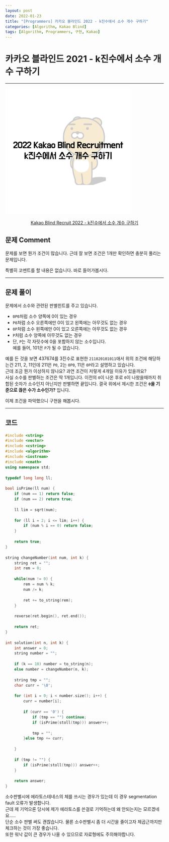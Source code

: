 ```yaml
---
layout: post
date: 2022-01-23
title: "[Programmers] 카카오 블라인드 2022 - k진수에서 소수 개수 구하기"
categories: [Algorithm, Kakao Blind]
tags: [Algorithm, Programmers, 구현, Kakao]
---
```


# 카카오 블라인드 2021 - k진수에서 소수 개수 구하기

---

![](/image/programmers/kakao2022/002.png)

<center>
<a href="https://programmers.co.kr/learn/courses/30/lessons/92335">Kakao Blind Recruit 2022 - k진수에서 소수 개수 구하기</a>
</center>

## 문제 Comment

문제를 보면 뭔가 조건이 많습니다. 근데 잘 보면 조건은 1개만 확인하면 충분히 풀리는 문제입니다.  

특별히 코멘트를 할 내용은 없습니다. 바로 들어가봅시다.

---

## 문제 풀이

문제에서 소수와 관련된 판별힌트를 주고 있습니다.

- `0P0`처럼 소수 양쪽에 0이 있는 경우
- `P0`처럼 소수 오른쪽에만 0이 있고 왼쪽에는 아무것도 없는 경우
- `0P`처럼 소수 왼쪽에만 0이 있고 오른쪽에는 아무것도 없는 경우
- `P`처럼 소수 양쪽에 아무것도 없는 경우
- 단, `P`는 각 자릿수에 0을 포함하지 않는 소수입니다.  
    예를 들어, 101은 `P`가 될 수 없습니다.

예를 든 것을 보면 437674를 3진수로 표현한 `211020101011`애서 위의 조건에 해당하는건 211, 2, 11인데 211은 `P0`, 2는 `0P0`, 11은 `0P`라고 설명하고 있습니다.  
근데 조금 뭔가 이상하지 않나요? 과연 조건이 저렇게 4개일 이유가 있을까요?  
사실 소수를 판별하는 조건은 딱 1개입니다. 이전의 `0`이 나온 후로 `0`이 나왔을때까지 취합된 숫자가 소수인지 아닌지만 판별하면 끝입니다. 결국 위에서 제시한 조건은 **`0`을 기준으로 끊은 수가 소수인가?** 입니다.  

이제 조건을 파악했으니 구현을 해봅시다.

---

## 코드

```cpp
#include <string>
#include <vector>
#include <cstring>
#include <algorithm>
#include <iostream>
#include <cmath>
using namespace std;

typedef long long ll;

bool isPrime(ll num) {
    if (num == 1) return false;
    if (num == 2) return true;
    
    ll lim = sqrt(num);
    
    for (ll i = 2; i <= lim; i++) {
        if (num % i == 0) return false;
    }
    
    return true;
}

string changeNumber(int num, int k) {
    string ret = "";
    int rem = 0;
    
    while(num != 0) {
        rem = num % k;
        num /= k;
        
        ret += to_string(rem);
    }
    
    reverse(ret.begin(), ret.end());
    
    return ret;
}

int solution(int n, int k) {
    int answer = 0;
    string number = "";
    
    if (k == 10) number = to_string(n);
    else number = changeNumber(n, k);
    
    string tmp = "";
    char curr = '\0';
    
    for (int i = 0; i < number.size(); i++) {
        curr = number[i];
        
        if (curr == '0') {
            if (tmp == "") continue;
            if (isPrime(stoll(tmp))) answer++;
            
            tmp = "";
        }else tmp += curr;

    }
    
    if (tmp != "") {
        if (isPrime(stoll(tmp))) answer++;
    }
    
    return answer;
}
```

소수판별시에 에라토스테네스의 체를 쓰시는 경우가 있는데 이 경우 segmentation fault 오류가 발생합니다.  
근데 제 기억으론 당시에 제가 에라토스를 쓴걸로 기억하는데 왜 안되는지는 모르겠네요.....  
단순 소수 판별 써도 괜찮습니다. 물론 소수판별시 좀 더 시간을 줄이고자 제곱근까지만 체크하는 것이 가장 좋습니다.  
또한 워낙 값이 큰 경우가 나올 수 있으므로 자료형에도 주의해야합니다.